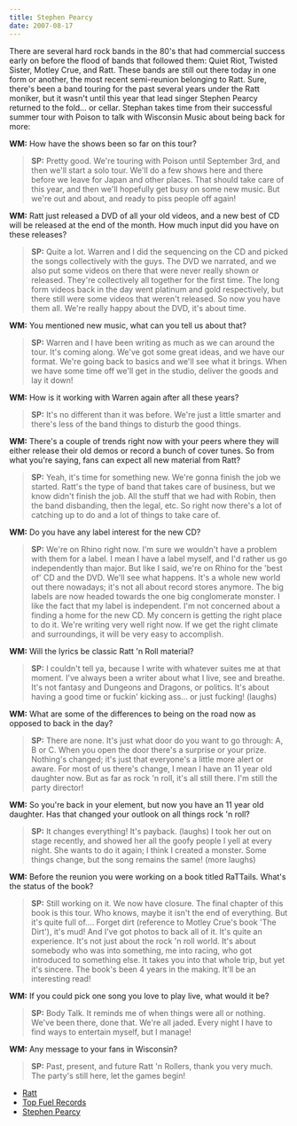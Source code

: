 ```yaml
---
title: Stephen Pearcy
date: 2007-08-17
---
```


There are several hard rock bands in the 80's that had commercial success early on before the flood of bands that followed them: Quiet Riot, Twisted Sister, Motley Crue, and Ratt. These bands are still out there today in one form or another, the most recent semi-reunion belonging to Ratt. Sure, there's been a band touring for the past several years under the Ratt moniker, but it wasn't until this year that lead singer Stephen Pearcy returned to the fold… or cellar. Stephan takes time from their successful summer tour with Poison to talk with Wisconsin Music about being back for more:

**WM:**
How have the shows been so far on this tour?

> **SP:** Pretty good. We're touring with Poison until September 3rd, and then we'll start a solo tour. We'll do a few shows here and there before we leave for Japan and other places. That should take care of this year, and then we'll hopefully get busy on some new music. But we're out and about, and ready to piss people off again!

**WM:**
Ratt just released a DVD of all your old videos, and a new best of CD will be released at the end of the month. How much input did you have on these releases? 

> **SP:**
Quite a lot. Warren and I did the sequencing on the CD and picked the songs collectively with the guys. The DVD we narrated, and we also put some videos on there that were never really shown or released. They're collectively all together for the first time. The long form videos back in the day went platinum and gold respectively, but there still were some videos that weren't released. So now you have them all. We're really happy about the DVD, it's about time.

**WM:**
You mentioned new music, what can you tell us about that?

> **SP:** Warren and I have been writing as much as we can around the tour. It's coming along. We've got some great ideas, and we have our format. We're going back to basics and we'll see what it brings. When we have some time off we'll get in the studio, deliver the goods and lay it down!

**WM:**
How is it working with Warren again after all these years?

> **SP:** It's no different than it was before. We're just a little smarter and there's less of the band things to disturb the good things. 

**WM:**
There's a couple of trends right now with your peers where they will either release their old demos or record a bunch of cover tunes. So from what you're saying, fans can expect all new material from Ratt? 

> **SP:** Yeah, it's time for something new. We're gonna finish the job we started. Ratt's the type of band that takes care of business, but we know didn't finish the job. All the stuff that we had with Robin, then the band disbanding, then the legal, etc. So right now there's a lot of catching up to do and a lot of things to take care of.

**WM:**
Do you have any label interest for the new CD?

> **SP:** We're on Rhino right now. I'm sure we wouldn't have a problem with them for a label. I mean I have a label myself, and I'd rather us go independently than major. But like I said, we're on Rhino for the 'best of' CD and the DVD. We'll see what happens. It's a whole new world out there nowadays; it's not all about record stores anymore. The big labels are now headed towards the one big conglomerate monster. I like the fact that my label is independent. I'm not concerned about a finding a home for the new CD. My concern is getting the right place to do it. We're writing very well right now. If we get the right climate and surroundings, it will be very easy to accomplish.

**WM:**
Will the lyrics be classic Ratt 'n Roll material?

> **SP:** I couldn't tell ya, because I write with whatever suites me at that moment. I've always been a writer about what I live, see and breathe. It's not fantasy and Dungeons and Dragons, or politics. It's about having a good time or fuckin' kicking ass... or just fucking! (laughs) 

**WM:**
What are some of the differences to being on the road now as opposed to back in the day?

> **SP:** There are none. It's just what door do you want to go through: A, B or C. When you open the door there's a surprise or your prize. Nothing's changed; it's just that everyone's a little more alert or aware. For most of us there's change, I mean I have an 11 year old daughter now. But as far as rock 'n roll, it's all still there. I'm still the party director!

**WM:**
So you're back in your element, but now you have an 11 year old daughter. Has that changed your outlook on all things rock 'n roll?

> **SP:** It changes everything! It's payback. (laughs) I took her out on stage recently, and showed her all the goofy people I yell at every night. She wants to do it again; I think I created a monster. Some things change, but the song remains the same! (more laughs)

**WM:**
Before the reunion you were working on a book titled RaTTails. What's the status of the book?

> **SP:** Still working on it. We now have closure. The final chapter of this book is this tour. Who knows, maybe it isn't the end of everything. But it's quite full of…. Forget dirt (reference to Motley Crue's book 'The Dirt'), it's mud! And I've got photos to back all of it. It's quite an experience. It's not just about the rock 'n roll world. It's about somebody who was into something, me into racing, who got introduced to something else. It takes you into that whole trip, but yet it's sincere. The book's been 4 years in the making. It'll be an interesting read!

**WM:**
If you could pick one song you love to play live, what would it be?

> **SP:** Body Talk. It reminds me of when things were all or nothing. We've been there, done that. We're all jaded. Every night I have to find ways to entertain myself, but I manage!

**WM:**
Any message to your fans in Wisconsin?

> **SP:** Past, present, and future Ratt 'n Rollers, thank you very much. The party's still here, let the games begin!

* [Ratt](http://www.therattpack.com)
* [Top Fuel Records](http://www.topfuelrecords.com)
* [Stephen Pearcy](http://www.stephenpearcy.com)